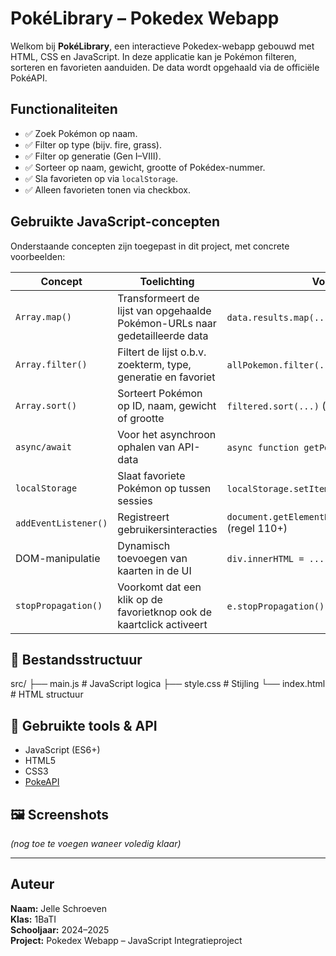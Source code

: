 # PokéLibrary – Pokedex Webapp

Welkom bij **PokéLibrary**, een interactieve Pokedex-webapp gebouwd met HTML, CSS en JavaScript. In deze applicatie kan je Pokémon filteren, sorteren en favorieten aanduiden. De data wordt opgehaald via de officiële PokéAPI.

##  Functionaliteiten

- ✅ Zoek Pokémon op naam.
- ✅ Filter op type (bijv. fire, grass).
- ✅ Filter op generatie (Gen I–VIII).
- ✅ Sorteer op naam, gewicht, grootte of Pokédex-nummer.
- ✅ Sla favorieten op via `localStorage`.
- ✅ Alleen favorieten tonen via checkbox.

##  Gebruikte JavaScript-concepten

Onderstaande concepten zijn toegepast in dit project, met concrete voorbeelden:

| Concept             | Toelichting                                                                 | Voorbeeld (regel)               |
|---------------------|------------------------------------------------------------------------------|---------------------------------|
| `Array.map()`       | Transformeert de lijst van opgehaalde Pokémon-URLs naar gedetailleerde data | `data.results.map(...)` (regel 11) |
| `Array.filter()`    | Filtert de lijst o.b.v. zoekterm, type, generatie en favoriet               | `allPokemon.filter(...)` (regel 74) |
| `Array.sort()`      | Sorteert Pokémon op ID, naam, gewicht of grootte                            | `filtered.sort(...)` (regel 89) |
| `async/await`       | Voor het asynchroon ophalen van API-data                                    | `async function getPokemon()` (regel 6) |
| `localStorage`      | Slaat favoriete Pokémon op tussen sessies                                   | `localStorage.setItem(...)` (regel 58) |
| `addEventListener()`| Registreert gebruikersinteracties                                           | `document.getElementById(...).addEventListener(...)` (regel 110+) |
| DOM-manipulatie     | Dynamisch toevoegen van kaarten in de UI                                    | `div.innerHTML = ...` (regel 37) |
| `stopPropagation()` | Voorkomt dat een klik op de favorietknop ook de kaartclick activeert        | `e.stopPropagation()` (regel 53) |

## 📁 Bestandsstructuur
src/
├── main.js # JavaScript logica
├── style.css # Stijling
└── index.html # HTML structuur

## 🧪 Gebruikte tools & API

- JavaScript (ES6+)
- HTML5
- CSS3
- [PokeAPI](https://pokeapi.co/)

## 🖼️ Screenshots

*(nog toe te voegen waneer voledig klaar)*

---

## Auteur

**Naam:** Jelle Schroeven  
**Klas:** 1BaTI  
**Schooljaar:** 2024–2025  
**Project:** Pokedex Webapp – JavaScript Integratieproject  



